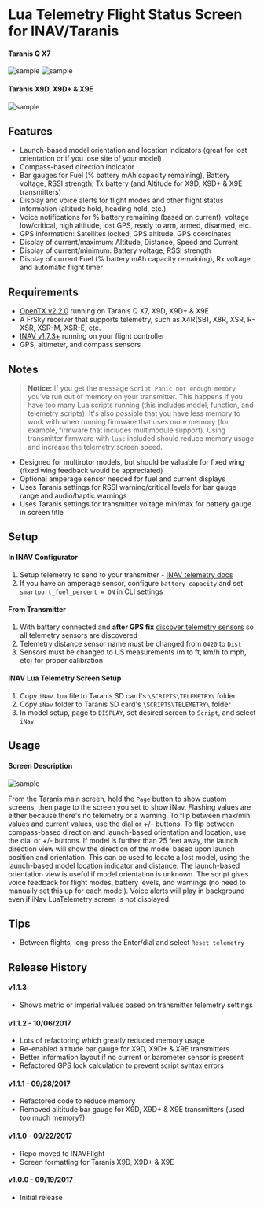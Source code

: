 # Lua Telemetry Flight Status Screen for INAV/Taranis

#### Taranis Q X7
![sample](http://www.leethost.com/link_pics/iNav1.png "Launch-based model orientation and location indicators")
![sample](http://www.leethost.com/link_pics/iNav2.png "Compass-based direction indicator")

#### Taranis X9D, X9D+ & X9E
![sample](http://www.leethost.com/link_pics/iNav3.png "View on Taranis X9D, X9D+ & X9E")

## Features

* Launch-based model orientation and location indicators (great for lost orientation or if you lose site of your model)
* Compass-based direction indicator
* Bar gauges for Fuel (% battery mAh capacity remaining), Battery voltage, RSSI strength, Tx battery (and Altitude for X9D, X9D+ & X9E transmitters)
* Display and voice alerts for flight modes and other flight status information (altitude hold, heading hold, etc.)
* Voice notifications for % battery remaining (based on current), voltage low/critical, high altitude, lost GPS, ready to arm, armed, disarmed, etc.
* GPS information: Satellites locked, GPS altitude, GPS coordinates
* Display of current/maximum: Altitude, Distance, Speed and Current
* Display of current/minimum: Battery voltage, RSSI strength
* Display of current Fuel (% battery mAh capacity remaining), Rx voltage and automatic flight timer

## Requirements

* [OpenTX v2.2.0](http://www.open-tx.org/) running on Taranis Q X7, X9D, X9D+ & X9E
* A FrSky receiver that supports telemetry, such as X4R(SB), X8R, XSR, R-XSR, XSR-M, XSR-E, etc.
* [INAV v1.7.3+](https://github.com/iNavFlight/inav/releases) running on your flight controller
* GPS, altimeter, and compass sensors

## Notes

> **Notice:** If you get the message `Script Panic not enough memory` you've run out of memory on your transmitter.
> This happens if you have too many Lua scripts running (this includes model, function, and telemetry scripts).
> It's also possible that you have less memory to work with when running firmware that uses more memory (for example, firmware that includes multimodule support).
> Using transmitter firmware with `luac` included should reduce memory usage and increase the telemetry screen speed.

* Designed for multirotor models, but should be valuable for fixed wing (fixed wing feedback would be appreciated)
* Optional amperage sensor needed for fuel and current displays
* Uses Taranis settings for RSSI warning/critical levels for bar gauge range and audio/haptic warnings
* Uses Taranis settings for transmitter voltage min/max for battery gauge in screen title

## Setup

#### In INAV Configurator

1. Setup telemetry to send to your transmitter - [INAV telemetry docs](https://github.com/iNavFlight/inav/blob/master/docs/Telemetry.md)
2. If you have an amperage sensor, configure `battery_capacity` and set `smartport_fuel_percent = ON` in CLI settings

#### From Transmitter

1. With battery connected and **after GPS fix** [discover telemetry sensors](https://www.youtube.com/watch?v=n09q26Gh858) so all telemetry sensors are discovered
2. Telemetry distance sensor name must be changed from `0420` to `Dist`
3. Sensors must be changed to US measurements (m to ft, km/h to mph, etc) for proper calibration

#### INAV Lua Telemetry Screen Setup

1. Copy `iNav.lua` file to Taranis SD card's `\SCRIPTS\TELEMETRY\` folder
2. Copy `iNav` folder to Taranis SD card's `\SCRIPTS\TELEMETRY\` folder
3. In model setup, page to `DISPLAY`, set desired screen to `Script`, and select `iNav`

## Usage

#### Screen Description
![sample](http://www.leethost.com/link_pics/iNav4.png "Screen description")

From the Taranis main screen, hold the `Page` button to show custom screens, then page to the screen you set to show iNav.
Flashing values are either because there's no telemetry or a warning.
To flip between max/min values and current values, use the dial or +/- buttons.
To flip between compass-based direction and launch-based orientation and location, use the dial or +/- buttons.
If model is further than 25 feet away, the launch direction view will show the direction of the model based upon launch position and orientation.
This can be used to locate a lost model, using the launch-based model location indicator and distance.
The launch-based orientation view is useful if model orientation is unknown.
The script gives voice feedback for flight modes, battery levels, and warnings (no need to manually set this up for each model).
Voice alerts will play in background even if iNav LuaTelemetry screen is not displayed.

## Tips

* Between flights, long-press the Enter/dial and select `Reset telemetry`

## Release History

#### v1.1.3
* Shows metric or imperial values based on transmitter telemetry settings
#### v1.1.2 - 10/06/2017
* Lots of refactoring which greatly reduced memory usage
* Re-enabled altitude bar gauge for X9D, X9D+ & X9E transmitters
* Better information layout if no current or barometer sensor is present
* Refactored GPS lock calculation to prevent script syntax errors
#### v1.1.1 - 09/28/2017
* Refactored code to reduce memory
* Removed alititude bar gauge for X9D, X9D+ & X9E transmitters (used too much memory?)
#### v1.1.0 - 09/22/2017
* Repo moved to INAVFlight
* Screen formatting for Taranis X9D, X9D+ & X9E
#### v1.0.0 - 09/19/2017
* Initial release